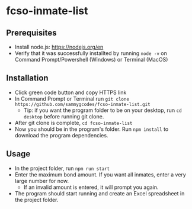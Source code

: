 # fcso-inmate-list

## Prerequisites
- Install node.js: https://nodejs.org/en
- Verify that it was successfully installted by running `node -v` on Command Prompt/Powershell (Windows) or Terminal (MacOS)

## Installation
- Click green code button and copy HTTPS link
- In Command Prompt or Terminal run `git clone https://github.com/sammygcodes/fcso-inmate-list.git`
  - Tip: if you want the program folder to be on your desktop, run `cd desktop` before running git clone.
- After git clone is complete, `cd fcso-inmate-list`
- Now you should be in the program's folder. Run `npm install` to download the program dependencies.

## Usage
- In the project folder, run `npm run start`
- Enter the maximum bond amount. If you want all inmates, enter a very large number for now.
  - If an invalid amount is entered, it will prompt you again. 
- The program should start running and create an Excel spreadsheet in the project folder.
